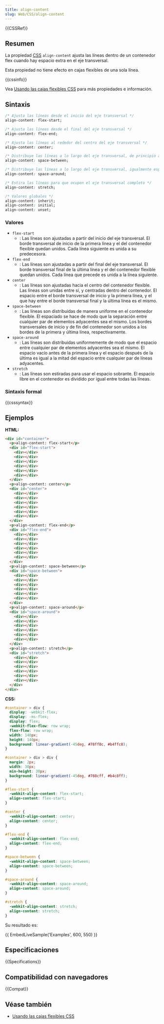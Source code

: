 ```yaml
---
title: align-content
slug: Web/CSS/align-content
---
```


{{CSSRef}}

## Resumen

La propiedad [CSS](/es/docs/CSS) `align-content` ajusta las líneas dentro de un contenedor flex cuando hay espacio extra en el eje transversal.

Esta propiedad no tiene efecto en cajas flexibles de una sola línea.

{{cssinfo}}

Vea [Usando las cajas flexibles CSS](/es/docs/Web/CSS/CSS_Flexible_Box_Layout/Usando_las_cajas_flexibles_CSS) para más propiedades e información.

## Sintaxis

```css
/* Ajusta las líneas desde el inicio del eje transversal */
align-content: flex-start;

/* Ajusta las líneas desde el final del eje transversal */
align-content: flex-end;

/* Ajusta las líneas al rededor del centro del eje transversal */
align-content: center;

/* Distribuye las líneas a lo largo del eje transversal, de principio a fin */
align-content: space-between;

/* Distribuye las líneas a lo largo del eje transversal, igualmente espaciados */
align-content: space-around;

/* Estira las líneas para que ocupen el eje transversal completo */
align-content: stretch;

/* Valores globales */
align-content: inherit;
align-content: initial;
align-content: unset;
```

### Valores

- `flex-start`
  - : Las líneas son ajustadas a partir del inicio del eje transversal. El borde transversal de inicio de la primera línea y el del contenedor flexible quedan unidos. Cada línea siguiente es unida a su predecesora.
- `flex-end`
  - : Las líneas son ajustadas a partir del final del eje transversal. El borde transversal final de la última línea y el del contenedor flexible quedan unidos. Cada línea que precede es unida a la línea siguiente.
- `center`
  - : Las líneas son ajustadas hacia el centro del contenedor flexible. Las líneas son unidas entre sí, y centradas dentro del contenedor. El espacio entre el borde transversal de inicio y la primera línea, y el que hay entre el borde transversal final y la última línea es el mismo.
- `space-between`
  - : Las líneas son distribuidas de manera uniforme en el contenedor flexible. El espaciado se hace de modo que la separación entre cualquier par de elementos adyacentes sea el mismo. Los bordes transversales de inicio y de fin del contenedor son unidos a los bordes de la primera y última línea, respectivamente.
- `space-around`
  - : Las líneas son distribuidas uniformemente de modo que el espacio entre cualquier par de elementos adyacentes sea el mismo. El espacio vacío antes de la primera línea y el espacio después de la última es igual a la mitad del espacio entre cualquier par de líneas adyacentes.
- `stretch`
  - : Las líneas son estiradas para usar el espacio sobrante. El espacio libre en el contenedor es dividido por igual entre todas las líneas.

### Sintaxis formal

{{csssyntax}}

## Ejemplos

**HTML:**

```html
<div id="container">
  <p>align-content: flex-start</p>
  <div id="flex-start">
    <div></div>
    <div></div>
    <div></div>
    <div></div>
    <div></div>
    <div></div>
  </div>
  <p>align-content: center</p>
  <div id="center">
    <div></div>
    <div></div>
    <div></div>
    <div></div>
    <div></div>
    <div></div>
  </div>
  <p>align-content: flex-end</p>
  <div id="flex-end">
    <div></div>
    <div></div>
    <div></div>
    <div></div>
    <div></div>
    <div></div>
  </div>
  <p>align-content: space-between</p>
  <div id="space-between">
    <div></div>
    <div></div>
    <div></div>
    <div></div>
    <div></div>
    <div></div>
  </div>
  <p>align-content: space-around</p>
  <div id="space-around">
    <div></div>
    <div></div>
    <div></div>
    <div></div>
    <div></div>
    <div></div>
  </div>
  <p>align-content: stretch</p>
  <div id="stretch">
    <div></div>
    <div></div>
    <div></div>
    <div></div>
    <div></div>
    <div></div>
  </div>
</div>
```

**CSS:**

```css
#container > div {
  display: -webkit-flex;
  display: -ms-flex;
  display: flex;
  -webkit-flex-flow: row wrap;
  flex-flow: row wrap;
  width: 140px;
  height: 140px;
  background: linear-gradient(-45deg, #78ff8c, #b4ffc8);
}

#container > div > div {
  margin: 2px;
  width: 30px;
  min-height: 30px;
  background: linear-gradient(-45deg, #788cff, #b4c8ff);
}

#flex-start {
  -webkit-align-content: flex-start;
  align-content: flex-start;
}

#center {
  -webkit-align-content: center;
  align-content: center;
}

#flex-end {
  -webkit-align-content: flex-end;
  align-content: flex-end;
}

#space-between {
  -webkit-align-content: space-between;
  align-content: space-between;
}

#space-around {
  -webkit-align-content: space-around;
  align-content: space-around;
}

#stretch {
  -webkit-align-content: stretch;
  align-content: stretch;
}
```

Su resultado es:

{{ EmbedLiveSample('Examples', 600, 550) }}

## Especificaciones

{{Specifications}}

## Compatibilidad con navegadores

{{Compat}}

## Véase también

- [Usando las cajas flexibles CSS](/es/docs/Web/CSS/CSS_Flexible_Box_Layout/Usando_las_cajas_flexibles_CSS)
